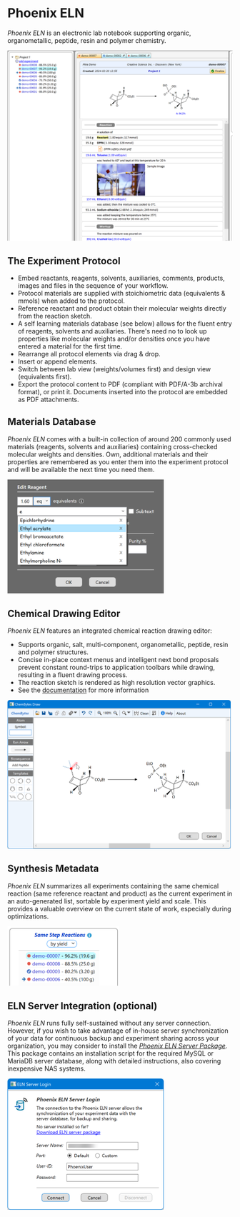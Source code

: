 # Phoenix ELN

*Phoenix ELN* is an electronic lab notebook supporting organic, organometallic, peptide, resin and polymer chemistry. 

<img src="GitHub_Assets/Phoenix-ELN-Main2.png" alt="drawing" width=900/> 

## The Experiment Protocol

- Embed reactants, reagents, solvents, auxiliaries, comments, products, images and files in the sequence of your workflow.
- Protocol materials are supplied with stoichiometric data (equivalents & mmols) when added to the protocol.
- Reference reactant and product obtain their molecular weights directly from the reaction sketch.
- A self learning materials database (see below) allows for the fluent entry of reagents, solvents and auxiliaries. There's need no to look up properties like molecular weights and/or densities once you have entered a material for the first time.
- Rearrange all protocol elements via drag & drop.
- Insert or append elements.
- Switch between lab view (weights/volumes first) and design view (equivalents first).
- Export the protocol content to PDF (compliant with PDF/A-3b archival format), or print it. Documents inserted into the protocol are embedded as PDF attachments.


## Materials Database

*Phoenix ELN* comes with a built-in collection of around 200 commonly used materials (reagents, solvents and auxiliaries) containing cross-checked molecular weights and densities. Own, additional materials and their properties are remembered as you enter them into the experiment protocol and will be available the next time you need them.

<img src="GitHub_Assets/Materials-Database.png" alt="drawing" width=350/>

## Chemical Drawing Editor

*Phoenix ELN* features an integrated chemical reaction drawing editor:
- Supports organic, salt, multi-component, organometallic, peptide, resin and polymer structures.
- Concise in-place context menus and intelligent next bond proposals prevent constant round-trips to application toolbars while drawing, resulting in a fluent drawing process.
- The reaction sketch is rendered as high resolution vector graphics.
- See the [documentation](https://abrechts.github.io/ChemBytesDraw-Help.github.io/pages/DrawBonds.html) for more information

<img src="GitHub_Assets/Reaction-Editor.png" alt="drawing" width=500/>


## Synthesis Metadata

*Phoenix ELN* summarizes all experiments containing the same chemical reaction (same reference reactant and product) as the current experiment in an auto-generated list, sortable by experiment yield and scale. This provides a valuable overview on the current state of work, especially during optimizations.

<img src="GitHub_Assets/SameStepRxn-2.png" alt="drawing" width=250/>

## ELN Server Integration (optional)

*Phoenix ELN* runs fully self-sustained without any server connection. However, if you wish to take advantage of in-house server synchronization of your data for continuous backup and experiment sharing across your organization, you may consider to install the *[Phoenix ELN Server Package](https://github.com/abrechts/Phoenix-ELN-Server-Package)*. This package contains an installation script for the required MySQL or MariaDB server database, along with detailed instructions, also covering inexpensive NAS systems. 

<img src="GitHub_Assets/Server-Login.png" alt="drawing" width=350/>
